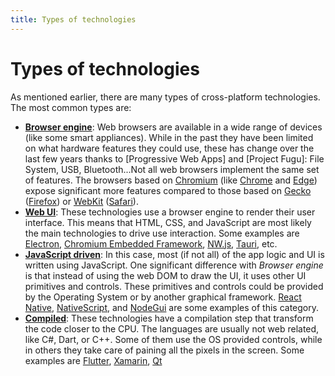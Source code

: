 ```yaml
---
title: Types of technologies
---
```


# Types of technologies

As mentioned earlier, there are many types of cross-platform technologies. The most common types
are:

* **[Browser engine]**: Web browsers are available in a wide range of devices (like some smart
  appliances).
  While in the past they have been limited on what hardware features they could use, these has
  change over the last few years thanks to [Progressive Web Apps] and [Project Fugu]: File System,
  USB, Bluetooth...Not all web browsers implement the same set of features. The browsers based on
  [Chromium] (like [Chrome] and [Edge]) expose significant more features compared to those based on
  [Gecko] ([Firefox]) or [WebKit] ([Safari]).
* **[Web UI]**: These technologies use a browser engine to render their user interface. This
  means that HTML, CSS, and JavaScript are most likely the main technologies to drive use
  interaction. Some examples are [Electron], [Chromium Embedded Framework], [NW.js], [Tauri], etc.
* **[JavaScript driven]**: In this case, most (if not all) of  the app  logic and UI is written
  using JavaScript. One significant difference with _Browser engine_ is that instead of using the
  web DOM to draw the UI, it uses other UI primitives and controls. These primitives and controls
  could be provided by the Operating System or by another graphical framework. [React Native],
  [NativeScript], and [NodeGui] are some examples of this category.
* **[Compiled]**: These technologies have a compilation step that transform the code closer to the
  CPU. The languages are usually not web related, like C#, Dart, or C++. Some of them use the OS
  provided controls, while in others they take care of paining all the pixels in the screen. Some
  examples are [Flutter], [Xamarin], [Qt]

<!-- TODO: Add a diagram representing the above -->

[Browser engine]: ./browser/browser.md
[Chromium]: http://www.chromium.org/Home
[Chrome]: https://www.google.com/chrome/index.html
[Chromium Embedded Framework]: https://bitbucket.org/chromiumembedded/cef/wiki/Home
[Compiled]: ./compiled/compiled.md
[Edge]: https://www.microsoft.com/en-us/edge
[Electron]: https://www.electronjs.org
[Firefox]: https://www.mozilla.org/en-US/firefox/new/
[Flutter]: https://flutter.dev/
[Gecko]: https://developer.mozilla.org/en-US/docs/Mozilla/Gecko
[JavaScript driven]: ./javascript-driven/javascript-driven.md
[NativeScript]: https://nativescript.org/
[NodeGui]: https://docs.nodegui.org/
[NW.js]: https://nwjs.io/
[Qt]: https://www.qt.io/
[React Native]: https://reactnative.dev
[Safari]: https://www.apple.com/safari/
[Tauri]: https://tauri.studio/
[Web UI]: ./web-ui/web-ui.md
[WebKit]: https://webkit.org/
[Xamarin]: https://dotnet.microsoft.com/apps/xamarin
